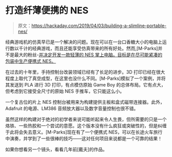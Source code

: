 # 打造纤薄便携的 NES

> 原文：<https://hackaday.com/2019/04/03/building-a-slimline-portable-nes/>

经典游戏机的仿真早已是一个解决的问题。现在可以在一台口香糖大小的电脑上运行数以千计的经典游戏，而且还能享受仿真带来的所有好处。然而,[M-Parks]并不是最大的粉丝-[并决定开发一款轻薄的 NES 掌上电脑。目标是在尽可能紧凑的包装中生产便携式 NES。](https://www.instructables.com/id/The-Thinnest-Narrowest-Portable-Nes/)

在过去的十年里，手持控制台改装领域已经有了长足的进步。3D 打印已经在很大程度上取代了真空成型，在这里也没什么不同。[M-Parks]模拟了一个案例，并将其发送到 PLA 进行 3D 打印，有点模仿原始 Game Boy 的总体布局。它有点大，但考虑到它接受全尺寸的原始 NES 手推车，它只能这么小。

一个复古位的片上 NES 控制台被用来为构建提供主板和盒式磁带连接器。此外，Adafruit 的电源、LM386 音频放大器以及数字音量控制也很不错。

虽然这样的构建对于绝对的初学者来说可能听起来令人生畏，但所需要的只是一个烙铁、一些热胶和一个尝试的意愿。这个版本没有什么疯狂或突破性的，但是纠缠于此将会失去意义。[M-Parks]现在有了一个便携式 NES，可以在长途火车旅行中演奏，并学到了一些很棒的技巧——这对任何项目来说都是一个可靠的结果！

如果你想看另一个镜头，看看几年前[戴夫]的作品。